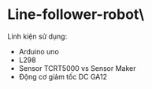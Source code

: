 # Line-follower-robot\
Linh kiện sử dụng:
- Arduino uno
- L298
- Sensor TCRT5000 vs Sensor Maker
- Động cơ giảm tốc DC GA12
